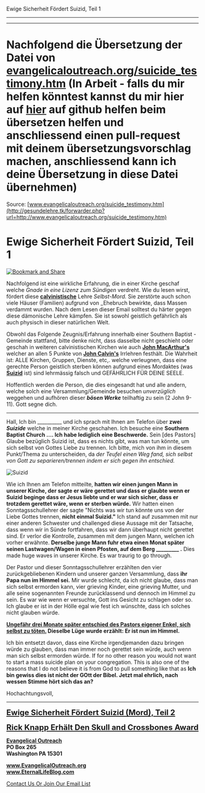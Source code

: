 <!--t Ewige Sicherheit Fördert Suizid, Teil 1 - in Arbeit (90% übersetzt) t-->
<!--d Ewige Sicherheit Fördert Suizid, Teil 1 - in Arbeit (90% übersetzt) d-->

Ewige Sicherheit Fördert Suizid, Teil 1

- - - 
- - - 

# Nachfolgend die Übersetzung der Datei von [evangelicaloutreach.org/suicide_testimony.htm](http://gesundelehre.tk/forwarder.php?url=http://www.evangelicaloutreach.org/suicide_testimony.htm) (In Arbeit - falls du mir helfen könntest kannst du mir hier auf [hier](https://github.com/gesundelehre/gesundelehre_translate/blob/master/content/static/selbstmord/selbstmord-zeugnis.md) auf github helfen beim übersetzen helfen und anschliessend einen pull-request mit deinem übersetzungsvorschlag machen, anschliessend kann ich deine Übersetzung in diese Datei übernehmen)

Source: [www.evangelicaloutreach.org/suicide_testimony.htm](http://gesundelehre.tk/forwarder.php?url=http://www.evangelicaloutreach.org/suicide_testimony.htm)


# Ewige Sicherheit Fördert Suizid, Teil 1

[![Bookmark and Share](../s7.addthis.com/static/btn/v2/lg-share-en.gif)](http://www.addthis.com/bookmark.php?v=250&username=xa-4ce723c86d857fe0)

Nachfolgend ist eine wirkliche Erfahrung, die in einer Kirche geschaf welche _Gnade in eine Lizenz zum Sündigen_ verdreht. Wie du lesen wirst, fördert diese **[calvinistische](http://gesundelehre.tk/forwarder.php?url=http://evangelicaloutreach.org/calvinismrefuted.html)** Lehre _Selbst-Mord._ Sie zerstörte auch schon viele Häuser (Familien) aufgrund von _Ehebruch bewirkte, dass Massen verdammt wurden. Nach dem Lesen dieser Email solltest du härter gegen diese dämonische Lehre kämpfen. Sie ist sowohl geistlich gefährlich als auch physisch in dieser natürlichen Welt. 

Obwohl das Folgende Zeugnis/Erfahrung innerhalb einer Southern Baptist -Gemeinde stattfand, bitte denke nicht, dass dasselbe nicht geschieht oder geschah in weiteren calvinistischen Kirchen wie auch **[John MacArthur's](http://gesundelehre.tk/forwarder.php?url=http://evangelicaloutreach.org/John-MacArthur.html)** welcher an allen 5 Punkte von **[John Calvin's](http://gesundelehre.tk/forwarder.php?url=http://evangelicaloutreach.org/johncalvin.html)** Irrlehren festhält. Die Wahrheit ist: ALLE Kirchen, Gruppen, Dienste, etc,. welche verleugnen, dass eine gerechte Person geistlich sterben können aufgrund eines Mordaktes (was **[Suizid](http://gesundelehre.tk/forwarder.php?url=http://evangelicaloutreach.org/suicide.html)** ist) sind lehrmässig falsch und GEFÄHRLICH FÜR DEINE SEELE.

Hoffentlich werden die Person, die dies eingesandt hat und alle andern, welche solch eine Versammlung/Gemeinde besuchen _unverzüglich_ weggehen und aufhören dieser **_bösen Werke_** teilhaftig zu sein (2 John 9-11). Gott segne dich.

************

Hall, Ich bin __________ und ich sprach mit Ihnen am Telefon über **zwei _Suizide_** welche in meiner Kirche geschahen. Ich besuche eine **Southern Baptist Church ....  Ich habe lediglich eine Beschwerde.** Sein [des Pastors] Glaube bezüglich Suizid ist, dass es nichts gibt, was man tun könnte, um sich selbst von Gottes Liebe zu trennen. Ich bitte, mich von ihm in diesem Punkt/Thema zu unterscheiden, da _der Teufel einen Weg fand, sich selbst von Gott zu separieren/trennen indem er sich gegen ihn entschied._

![Suizid](../files/pictures/wishdead.jpg)

Wie ich Ihnen am Telefon mitteilte, **hatten wir einen jungen Mann in unserer Kirche, der sagte er wäre gerettet und dass er glaubte wenn er Suizid beginge dass er Jesus liebte und er war sich sicher, dass er trotzdem gerettet wäre, wenn er sterben würde.** Wir hatten einen Sonntagsschullehrer der sagte "Nichts was wir tun könnte uns von der Liebe Gottes trennen, **nicht einmal Suizid."** Ich stand auf zusammen mit nur einer anderen Schwester und challenged diese Aussage mit der Tatsache, dass wenn wir in Sünde fortfahren, dass wir dann überhaupt nicht gerettet sind. Er verlor die Kontrolle, zusammen mit dem jungen Mann, welchen ich vorher erwähnte. **Derselbe junge Mann fuhr etwa einen Monat später seinen Lastwagen/Wagen in einen Pfosten, auf dem Berg _________ .** Dies made huge waves in unserer Kirche. Es war traurig to go through.

Der Pastor und dieser Sonntagsschullehrer erzählten den vier zurückgebliebenen Kindern und unserer ganzen Versammlung, dass **ihr Papa nun im Himmel sei.** Mir wurde schlecht, da ich nicht glaube, dass man sich selbst ermorden kann, vier grieving Kinder, eine grieving Mutter, und alle seine sogenannten Freunde zurücklassend und dennoch im Himmel zu sein. Es war wie wenn er versuchte, Gott ins Gesicht zu schlagen oder so. Ich glaube er ist in der Hölle egal wie fest ich wünschte, dass ich solches nicht glauben würde.

**<u>Ungefähr drei Monate später entschied des Pastors eigener Enkel, sich selbst zu töten.</u> Dieselbe Lüge wurde erzählt: Er ist nun im Himmel.**

Ich bin entsetzt davon, dass eine Kirche irgendjemanden dazu bringen würde zu glauben, dass man immer noch gerettet sein würde, auch wenn man sich selbst ermorden würde. If for no other reason you would not want to start a mass suicide plan on your congregation. This is also one of the reasons that I do not believe it is from God to pull something like that as **Ich bin gewiss dies ist nicht der GOtt der Bibel. Jetzt mal ehrlich, nach wessen Stimme hört sich das an?**

Hochachtungsvoll,

- - -

<big><big>**[Ewige Sicherheit Fördert Suizid (Mord), Teil 2](http://gesundelehre.tk/forwarder.php?url=http://evangelicaloutreach.org/almost_suicide.html)**</big></big>

<big><big>**[Rick Knapp Erhält Den Skull and Crossbones Award](http://gesundelehre.tk/forwarder.php?url=http://evangelicaloutreach.org/rick_knapp_george_sodini.htm)**</big></big>

**[Evangelical Outreach](http://gesundelehre.tk/forwarder.php?url=http://evangelicaloutreach.org/index.html)**  
**PO Box 265**  
**Washington PA 15301**

**www.EvangelicalOutreach.org**  
**www.EternalLifeBlog.com**

[Contact Us Or Join Our Email List](http://gesundelehre.tk/forwarder.php?url=http://evangelicaloutreach.org/contact.html)